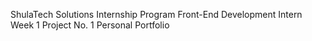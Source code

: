 ShulaTech Solutions Internship Program
Front-End Development Intern
Week 1
Project No. 1
Personal Portfolio
